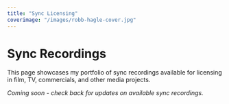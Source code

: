 ```yaml
---
title: "Sync Licensing"
coverimage: "/images/robb-hagle-cover.jpg"
---
```


# Sync Recordings

This page showcases my portfolio of sync recordings available for licensing in film, TV, commercials, and other media projects.

*Coming soon - check back for updates on available sync recordings.*
